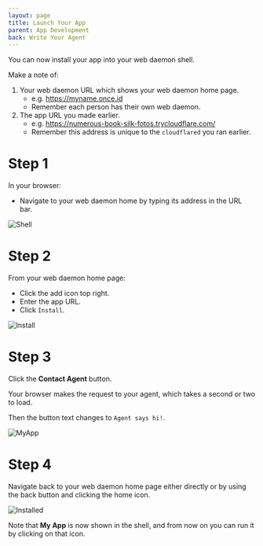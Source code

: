 ```yaml
---
layout: page
title: Launch Your App
parent: App Development
back: Write Your Agent
---
```

You can now install your app into your web daemon shell.

Make a note of:

1. Your web daemon URL which shows your web daemon home page.
   - e.g. https://myname.once.id
   - Remember each person has their own web daemon.
2. The app URL you made earlier.
   - e.g. https://numerous-book-silk-fotos.trycloudflare.com/
   - Remember this address is unique to the `cloudflared` you ran earlier.

# Step 1
In your browser:

- Navigate to your web daemon home by typing its address in the URL bar.

![Shell](shell1.png)

# Step 2
From your web daemon home page:

- Click the <span class='material-icons'>add</span> icon top right.
- Enter the app URL.
- Click `Install`.

![Install](shell2.png)

# Step 3
Click the **Contact Agent** button.

Your browser makes the request to your agent, which takes a second or two to load.

Then the button text changes to `Agent says hi!`.

![MyApp](app.png)

# Step 4
Navigate back to your web daemon home page either directly or by using the back button
and clicking the <span class='material-icons'>home</span> icon.

![Installed](shell3.png)

Note that **My App** is now shown in the shell, and from now on you can run it by clicking
on that icon.
